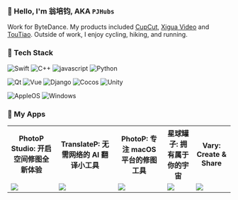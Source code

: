 ### 👋 Hello, I'm 翁培钧, AKA `PJHubs`

Work for ByteDance. My products included [CupCut](https://www.capcut.cn), [Xigua Video](https://www.ixigua.com) and [TouTiao](https://www.toutiao.com).
Outside of work, I enjoy cycling, hiking, and running.

### 🔧 Tech Stack

![Swift](https://img.shields.io/badge/-Swift-333333?style=flat&logo=Swift)
![C++](https://img.shields.io/badge/-C/C++-333333?style=flat&logo=C)
![javascript](https://img.shields.io/badge/-JavaScript-333333?style=flat&logo=javascript)
![Python](https://img.shields.io/badge/-Python-333333?style=flat&logo=Python)

![Qt](https://img.shields.io/badge/-Qt-333333?style=flat&logo=Qt)
![Vue](https://img.shields.io/badge/-Vue-333333?style=flat&logo=vuedotjs)
![Django](https://img.shields.io/badge/-Django-333333?style=flat&logo=Django)
![Cocos](https://img.shields.io/badge/-Cocos-333333?style=flat&logo=Cocos)
![Unity](https://img.shields.io/badge/-Unity-333333?style=flat&logo=Unity)

![AppleOS](https://img.shields.io/badge/-AppleOS-333333?style=flat&logo=Apple)
![Windows](https://img.shields.io/badge/-Windows-333333?style=flat&logo=Windows)



### 📱 My Apps


<table style="width:100%; table-layout:fixed">
  <tr>
	  <th>PhotoP Studio: 开启空间修图全新体验</th>
	  <th>TranslateP: 无需网络的 AI 翻译小工具</th>
	  <th>PhotoP: 专注 macOS 平台的修图工具</th>
	  <th>星球罐子: 拥有属于你的宇宙</th>
	  <th>Vary: Create & Share</th>
  </tr>
  <tr>
	  <td>
		  <a href="https://apps.apple.com/cn/app/photop-studio/id6739296926?l=en-GB">
			  <img src="http://pjhubs.com/images/2024/photop_studio_0.png" />
		  </a>
	  </td>
	  <td>
	    	<a href="https://apps.apple.com/cn/app/translatep/id6737735627?l=en-GB&mt=12">
			<img src="https://github.com/user-attachments/assets/5ad31559-ba68-4929-9906-fa7d390609b0" />
	    	</a>
    	</td>
    	<td>
	    	<a href="https://apps.apple.com/us/app/photop/id1639575048">
			<img src="http://pjhubs.com/images/app/photop/1.0/0.jpg" />
	    	</a>
    	</td>
    	<td>
		<a href="https://apps.apple.com/us/app/星球罐子/id1502901744">
			<img src="http://pjhubs.com/images/qiniu_img/截屏2020-03-18下午3.57.43.png" />
		</a>
    	</td>
    	<td>
		<a href="[https://github.com/chroma-works/NeoDoa](https://apps.apple.com/us/app/vary/id1190496148)">
			<img src="https://blog.dandyweng.com/files/2017/02/wall-of-cards-1920x1080-copyright.jpg" />
		</a>
    	</td>
  </tr>
</table>
